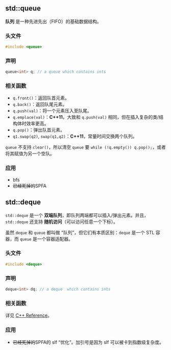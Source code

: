 ## std::queue

**队列** 是一种先进先出（FIFO）的基础数据结构。

### 头文件

```cpp
#include <queue>
```

### 声明

```cpp
queue<int> q; // a queue which contains ints
```

### 相关函数

- `q.front()`：返回队首元素。
- `q.back()`：返回队尾元素。
- `q.push(val)`：将一个元素压入至队尾。
- `q.emplace(val)`：**C++11**，大致和 `q.push(val)` 相同，但在插入复杂的类/结构体时效率更高。
- `q.pop()`：弹出队首元素。
- `q1.swap(q2)`, `swap(q1,q2)`：**C++11**，常量时间交换两个队列。

`queue` 不支持 `clear()`，所以清空 `queue` 要 `while (!q.empty()) q.pop();`，或者将其赋值为另一个空队。

### 应用

- bfs
- ~~已经死掉的~~SPFA

## std::deque

`std::deque` 是一个 **双端队列**，即队列两端都可以插入/弹出元素。并且，`std::deque` 还支持 **随机访问**（可以访问任意一个下标）。

虽然 `deque` 和 `queue` 都叫做 “队列”，但它们有本质区别：`deque` 是一个 STL 容器，而 `queue` 是一个容器适配器。

### 头文件

```cpp
#include <deque>
```

### 声明

```cpp
deque<int> dq; // a deque  which contains ints
```

### 相关函数

详见 [C++ Reference](https://zh.cppreference.com/w/cpp/container/deque)。

### 应用

- ~~已经死掉的~~SPFA的 slf “优化”。加引号是因为 slf 可以被卡到指数级复杂度。
